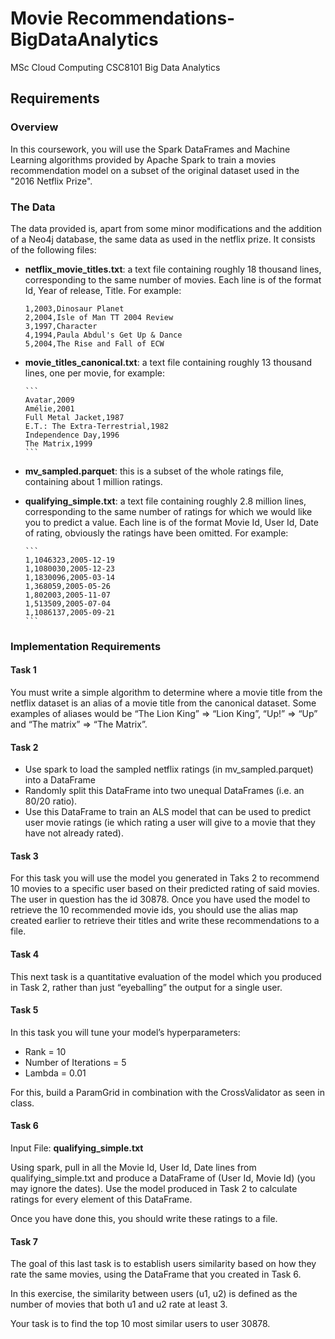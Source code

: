 # Movie Recommendations-BigDataAnalytics
MSc Cloud Computing CSC8101 Big Data Analytics

## Requirements

### Overview
In this coursework, you will use the Spark DataFrames and Machine Learning algorithms provided by Apache Spark to train a movies recommendation model on a subset of the original dataset used in the "2016 Netflix Prize".

### The Data

The data provided is, apart from some minor modifications and the addition of a Neo4j database, the same data as used in the netflix prize. It consists of the following files:

* **netflix_movie_titles.txt**: a text file containing roughly 18 thousand lines, corresponding to the same number of movies. Each line is of the format Id, Year of release, Title. For example:

    ```
    1,2003,Dinosaur Planet
    2,2004,Isle of Man TT 2004 Review
    3,1997,Character
    4,1994,Paula Abdul's Get Up & Dance
    5,2004,The Rise and Fall of ECW
    ```

* **movie_titles_canonical.txt**: a text file containing roughly 13 thousand lines, one per movie, for example:

      ```
      Avatar,2009
      Amélie,2001
      Full Metal Jacket,1987
      E.T.: The Extra-Terrestrial,1982
      Independence Day,1996
      The Matrix,1999
      ```

* **mv_sampled.parquet**: this is a subset of the whole ratings file, containing about 1 million ratings.

* **qualifying_simple.txt**: a text file containing roughly 2.8 million lines, corresponding to the same number of ratings for which we would like you to predict a value. Each line is of the format Movie Id, User Id, Date of rating, obviously the ratings have been omitted. For example:

      ```
      1,1046323,2005-12-19
      1,1080030,2005-12-23
      1,1830096,2005-03-14
      1,368059,2005-05-26
      1,802003,2005-11-07
      1,513509,2005-07-04
      1,1086137,2005-09-21
      ```

### Implementation Requirements

#### Task 1
You must write a simple algorithm to determine where a movie title from the netflix dataset is an alias of a movie title from the canonical dataset. Some examples of aliases would be “The Lion King” => “Lion King”, “Up!” => “Up” and “The matrix” => “The Matrix”.

#### Task 2
* Use spark to load the sampled netflix ratings (in mv_sampled.parquet) into a DataFrame
* Randomly split this DataFrame into two unequal DataFrames (i.e. an 80/20 ratio).
* Use this DataFrame to train an ALS model that can be used to predict user movie ratings (ie which rating a user will give to a movie that they have not already rated).

#### Task 3
For this task you will use the model you generated in Taks 2 to recommend 10 movies to a specific user based on their predicted rating of said movies. The user in question has the id 30878. Once you have used the model to retrieve the 10 recommended movie ids, you should use the alias map created earlier to retrieve their titles and write these recommendations to a file.

#### Task 4
This next task is a quantitative evaluation of the model which you produced in Task 2, rather than just “eyeballing” the output for a single user.

#### Task 5
In this task you will tune your model’s hyperparameters:

* Rank = 10
* Number of Iterations = 5
* Lambda = 0.01

For this, build a ParamGrid in combination with the CrossValidator as seen in class.

#### Task 6
Input File: **qualifying_simple.txt**

Using spark, pull in all the Movie Id, User Id, Date lines from qualifying_simple.txt and produce a DataFrame of (User Id, Movie Id) (you may ignore the dates). Use the model produced in Task 2 to calculate ratings for every element of this DataFrame.

Once you have done this, you should write these ratings to a file.

#### Task 7
The goal of this last task is to establish users similarity based on how they rate the same movies, using the DataFrame that you created in Task 6.

In this exercise, the similarity between users (u1, u2) is defined as the number of movies that both u1 and u2 rate at least 3.

Your task is to find the top 10 most similar users to user 30878.
